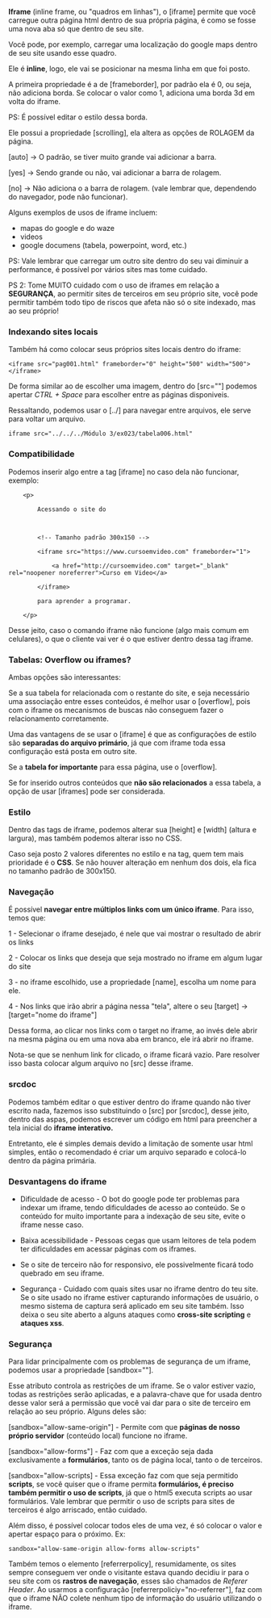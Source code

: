 
**Iframe** (inline frame, ou "quadros em linhas"), o [iframe] permite que você carregue outra página html dentro de sua própria página, é como se fosse uma nova aba só que dentro de seu site. 

Você pode, por exemplo, carregar uma localização do google maps dentro de seu site usando esse quadro.

Ele é **inline**, logo, ele vai se posicionar na mesma linha em que foi posto.

A primeira propriedade é a de [frameborder], por padrão ela é 0, ou seja, não adiciona borda. Se colocar o valor como 1, adiciona uma borda 3d em volta do iframe.

PS: É possível editar o estilo dessa borda.

Ele possui a propriedade [scrolling], ela altera as opções de ROLAGEM da página.

[auto] -> O padrão, se tiver muito grande vai adicionar a barra.

[yes] -> Sendo grande ou não, vai adicionar a barra de rolagem.

[no] -> Não adiciona o a barra de rolagem. (vale lembrar que, dependendo do navegador, pode não funcionar).

Alguns exemplos de usos de iframe incluem:

- mapas do google e do waze
- videos
- google documens (tabela, powerpoint, word, etc.)

PS: Vale lembrar que carregar um outro site dentro do seu vai diminuir a performance, é possível por vários sites mas tome cuidado.

PS 2: Tome MUITO cuidado com o uso de iframes em relação a **SEGURANÇA**, ao permitir sites de terceiros em seu próprio site, você pode permitir também todo tipo de riscos que afeta não só o site indexado, mas ao seu próprio!


### Indexando sites locais

Também há como colocar seus próprios sites locais dentro do iframe:

``` site_local
<iframe src="pag001.html" frameborder="0" height="500" width="500"></iframe>
```
De forma similar ao de escolher uma imagem, dentro do [src=""] podemos apertar *CTRL + Space* para escolher entre as páginas disponiveis.

Ressaltando, podemos usar o [../] para navegar entre arquivos, ele serve para voltar um arquivo.

```voltando
iframe src="../../../Módulo 3/ex023/tabela006.html"
```





### Compatibilidade

Podemos inserir algo entre a tag [iframe] no caso dela não funcionar, exemplo:

```compatibilidade
    <p>

        Acessando o site do

  

        <!-- Tamanho padrão 300x150 -->

        <iframe src="https://www.cursoemvideo.com" frameborder="1">

            <a href="http://cursoemvideo.com" target="_blank" rel="noopener noreferrer">Curso em Video</a>

        </iframe>

        para aprender a programar.

    </p>
```

Desse jeito, caso o comando iframe não funcione (algo mais comum em celulares), o que o cliente vai ver é o que estiver dentro dessa tag iframe.

### Tabelas: Overflow ou iframes?

Ambas opções são interessantes:

Se a sua tabela for relacionada com o restante do site, e seja necessário uma associação entre esses conteúdos, é melhor usar o [overflow], pois com o iframe os mecanismos de buscas não conseguem fazer o relacionamento corretamente.

Uma das vantagens de se usar o [iframe] é que as configurações de estilo são **separadas do arquivo primário**, já que com iframe toda essa configuração está posta em outro site.

Se a **tabela for importante** para essa página, use o [overflow].

Se for inserido outros conteúdos que **não são relacionados** a essa tabela, a opção de usar [iframes] pode ser considerada.

### Estilo

Dentro das tags de iframe, podemos alterar sua [height] e [width] (altura e largura), mas também podemos alterar isso no CSS.

Caso seja posto 2 valores diferentes no estilo e na tag, quem tem mais prioridade é o **CSS**. Se não houver alteração em nenhum dos dois, ela fica no tamanho padrão de 300x150.


### Navegação

É possível **navegar entre múltiplos links com um único iframe**. Para isso, temos que:

1 - Selecionar o iframe desejado, é nele que vai mostrar o resultado de abrir os links

2 - Colocar os links que deseja que seja mostrado no iframe em algum lugar do site

3 - no iframe escolhido, use a propriedade [name], escolha um nome para ele.

4 - Nos links que irão abrir a página nessa "tela", altere o seu [target] -> [target="nome do iframe"]

Dessa forma, ao clicar nos links com o target no iframe, ao invés dele abrir na mesma página ou em uma nova aba em branco, ele irá abrir no iframe.

Nota-se que se nenhum link for clicado, o iframe ficará vazio. Pare resolver isso basta colocar algum arquivo no [src] desse iframe.


### srcdoc

Podemos também editar o que estiver dentro do iframe quando não tiver escrito nada, fazemos isso substituindo o [src] por [srcdoc], desse jeito, dentro das aspas, podemos escrever um código em html para preencher a tela inicial do **iframe interativo.**

Entretanto, ele é simples demais devido a limitação de somente usar html simples, então o recomendado é criar um arquivo separado e colocá-lo dentro da página primária.


### Desvantagens do iframe

- Dificuldade de acesso - O bot do google pode ter problemas para indexar um iframe, tendo dificuldades de acesso ao conteúdo. Se o conteúdo for muito importante para a indexação de seu site, evite o iframe nesse caso.

- Baixa acessibilidade - Pessoas cegas que usam leitores de tela podem ter dificuldades em acessar páginas com os iframes.

- Se o site de terceiro não for responsivo, ele possivelmente ficará todo quebrado em seu iframe.

- Segurança - Cuidado com quais sites usar no iframe dentro do teu site. Se o site usado no iframe estiver capturando informações de usuário, o mesmo sistema de captura será aplicado em seu site também. Isso deixa o seu site aberto a alguns ataques como **cross-site scripting** e **ataques xss**.


### Segurança

Para lidar principalmente com os problemas de segurança de um iframe, podemos usar a propriedade [sandbox=""].

Esse atributo controla as restrições de um iframe. Se o valor estiver vazio, todas as restrições serão aplicadas, e a palavra-chave que for usada dentro desse valor será a permissão que você vai dar para o site de terceiro em relação ao seu próprio. Alguns deles são:

[sandbox="allow-same-origin"] - Permite com que **páginas de nosso próprio servidor** (conteúdo local) funcione no iframe.

[sandbox="allow-forms"] - Faz com que a exceção seja dada exclusivamente a **formulários**, tanto os de página local, tanto o de terceiros.

[sandbox="allow-scripts] - Essa exceção faz com que seja permitido **scripts**, se você quiser que o iframe permita **formulários, é preciso também permitir o uso de scripts**, já que o html5 executa scripts ao usar formulários. 
Vale lembrar que permitir o uso de scripts para sites de terceiros é algo arriscado, então cuidado.

Além disso, é possível colocar todos eles de uma vez, é só colocar o valor e apertar espaço para o próximo. Ex:

``` sandbox
sandbox="allow-same-origin allow-forms allow-scripts"
```


Também temos o elemento [referrerpolicy], resumidamente, os sites sempre conseguem ver onde o visitante estava quando decidiu ir para o seu site com os **rastros de navegação**, esses são chamados de *Referer Header*. Ao usarmos a configuração [referrerpoliciy="no-referrer"], faz com que o iframe NÃO colete nenhum tipo de informação do usuário utilizando o iframe.